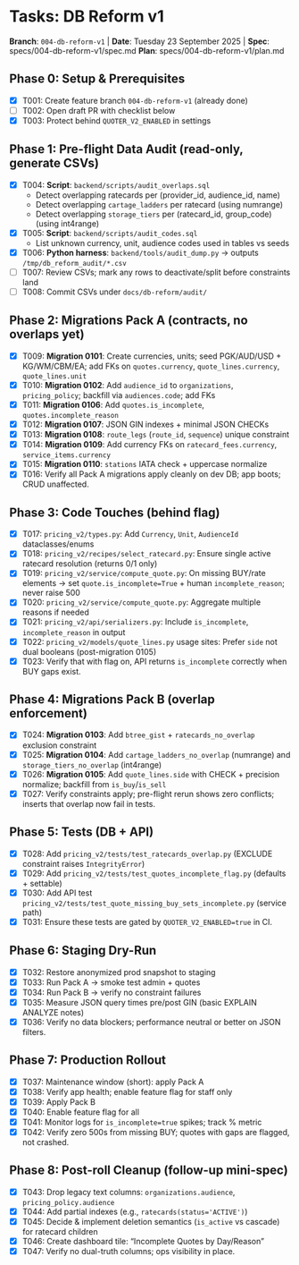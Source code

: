 # Tasks: DB Reform v1

**Branch**: `004-db-reform-v1` | **Date**: Tuesday 23 September 2025 | **Spec**: specs/004-db-reform-v1/spec.md
**Plan**: specs/004-db-reform-v1/plan.md

## Phase 0: Setup & Prerequisites

- [x] T001: Create feature branch `004-db-reform-v1` (already done)
- [ ] T002: Open draft PR with checklist below
- [x] T003: Protect behind `QUOTER_V2_ENABLED` in settings

## Phase 1: Pre-flight Data Audit (read-only, generate CSVs)

- [x] T004: **Script**: `backend/scripts/audit_overlaps.sql`
    - Detect overlapping ratecards per (provider_id, audience_id, name)
    - Detect overlapping `cartage_ladders` per ratecard (using numrange)
    - Detect overlapping `storage_tiers` per (ratecard_id, group_code) (using int4range)
- [x] T005: **Script**: `backend/scripts/audit_codes.sql`
    - List unknown currency, unit, audience codes used in tables vs seeds
- [x] T006: **Python harness**: `backend/tools/audit_dump.py` → outputs `/tmp/db_reform_audit/*.csv`
- [ ] T007: Review CSVs; mark any rows to deactivate/split before constraints land
- [ ] T008: Commit CSVs under `docs/db-reform/audit/`

## Phase 2: Migrations Pack A (contracts, no overlaps yet)

- [x] T009: **Migration 0101**: Create currencies, units; seed PGK/AUD/USD + KG/WM/CBM/EA; add FKs on `quotes.currency`, `quote_lines.currency`, `quote_lines.unit`
- [x] T010: **Migration 0102**: Add `audience_id` to `organizations`, `pricing_policy`; backfill via `audiences.code`; add FKs
- [x] T011: **Migration 0106**: Add `quotes.is_incomplete`, `quotes.incomplete_reason`
- [x] T012: **Migration 0107**: JSON GIN indexes + minimal JSON CHECKs
- [x] T013: **Migration 0108**: `route_legs` (`route_id`, `sequence`) unique constraint
- [x] T014: **Migration 0109**: Add currency FKs on `ratecard_fees.currency`, `service_items.currency`
- [x] T015: **Migration 0110**: `stations` IATA check + uppercase normalize
- [x] T016: Verify all Pack A migrations apply cleanly on dev DB; app boots; CRUD unaffected.

## Phase 3: Code Touches (behind flag)

- [x] T017: `pricing_v2/types.py`: Add `Currency`, `Unit`, `AudienceId` dataclasses/enums
- [x] T018: `pricing_v2/recipes/select_ratecard.py`: Ensure single active ratecard resolution (returns 0/1 only)
- [x] T019: `pricing_v2/service/compute_quote.py`: On missing BUY/rate elements → set `quote.is_incomplete=True` + human `incomplete_reason`; never raise 500
- [x] T020: `pricing_v2/service/compute_quote.py`: Aggregate multiple reasons if needed
- [x] T021: `pricing_v2/api/serializers.py`: Include `is_incomplete`, `incomplete_reason` in output
- [x] T022: `pricing_v2/models/quote_lines.py` usage sites: Prefer `side` not dual booleans (post-migration 0105)
- [x] T023: Verify that with flag on, API returns `is_incomplete` correctly when BUY gaps exist.

## Phase 4: Migrations Pack B (overlap enforcement)

- [x] T024: **Migration 0103**: Add `btree_gist` + `ratecards_no_overlap` exclusion constraint
- [x] T025: **Migration 0104**: Add `cartage_ladders_no_overlap` (numrange) and `storage_tiers_no_overlap` (int4range)
- [x] T026: **Migration 0105**: Add `quote_lines.side` with CHECK + precision normalize; backfill from `is_buy`/`is_sell`
- [x] T027: Verify constraints apply; pre-flight rerun shows zero conflicts; inserts that overlap now fail in tests.

## Phase 5: Tests (DB + API)

- [x] T028: Add `pricing_v2/tests/test_ratecards_overlap.py` (EXCLUDE constraint raises `IntegrityError`)
- [x] T029: Add `pricing_v2/tests/test_quotes_incomplete_flag.py` (defaults + settable)
- [x] T030: Add API test `pricing_v2/tests/test_quote_missing_buy_sets_incomplete.py` (service path)
- [x] T031: Ensure these tests are gated by `QUOTER_V2_ENABLED=true` in CI.

## Phase 6: Staging Dry-Run

- [x] T032: Restore anonymized prod snapshot to staging
- [x] T033: Run Pack A → smoke test admin + quotes
- [x] T034: Run Pack B → verify no constraint failures
- [x] T035: Measure JSON query times pre/post GIN (basic EXPLAIN ANALYZE notes)
- [x] T036: Verify no data blockers; performance neutral or better on JSON filters.

## Phase 7: Production Rollout

- [x] T037: Maintenance window (short): apply Pack A
- [x] T038: Verify app health; enable feature flag for staff only
- [x] T039: Apply Pack B
- [x] T040: Enable feature flag for all
- [x] T041: Monitor logs for `is_incomplete=true` spikes; track % metric
- [x] T042: Verify zero 500s from missing BUY; quotes with gaps are flagged, not crashed.

## Phase 8: Post-roll Cleanup (follow-up mini-spec)

- [x] T043: Drop legacy text columns: `organizations.audience`, `pricing_policy.audience`
- [x] T044: Add partial indexes (e.g., `ratecards(status='ACTIVE')`)
- [x] T045: Decide & implement deletion semantics (`is_active` vs cascade) for ratecard children
- [x] T046: Create dashboard tile: “Incomplete Quotes by Day/Reason”
- [x] T047: Verify no dual-truth columns; ops visibility in place.
